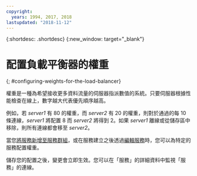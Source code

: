 ```yaml
---
copyright:
  years: 1994, 2017, 2018
lastupdated: "2018-11-12"
---
```


{:shortdesc: .shortdesc}
{:new_window: target="_blank"}

# 配置負載平衡器的權重
{; #configuring-weights-for-the-load-balancer}

權重是一種為希望接收更多資料流量的伺服器指派數值的系統。只要伺服器根據性能檢查在線上，數字越大代表優先順序越高。  

例如，若 _server1_ 有 80 的權重，而 _server2_ 有 20 的權重，則對於通過的每 10 條連線，_server1_ 將配置 8 而 _server2_ 將得到 2。如果  _server1_ 離線或從儲存區中移除，則所有連線都會移至 _server2_。

當您[將服務新增至服務群組](/docs/infrastructure/local-load-balancer?topic=local-load-balancer-adding-a-service-to-a-service-group)，或在服務建立之後透過[編輯服務](/docs/infrastructure/local-load-balancer?topic=local-load-balancer-editing-a-service)時，您可以為特定的服務配置權重。

儲存您的配置之後，變更會立即生效。您可以在「服務」的詳細資料中監視「服務」的連線。
